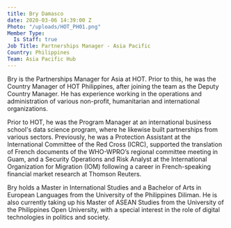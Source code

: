 ```yaml
---
title: Bry Damasco
date: 2020-03-06 14:39:00 Z
Photo: "/uploads/HOT_PH01.png"
Member Type:
  Is Staff: true
Job Title: Partnerships Manager - Asia Pacific
Country: Philippines
Team: Asia Pacific Hub
---
```


Bry is the Partnerships Manager for Asia at HOT. Prior to this, he was the Country Manager of HOT Philippines, after joining the team as the Deputy Country Manager. He has experience working in the operations and administration of various non-profit, humanitarian and international organizations.

Prior to HOT, he was the Program Manager at an international business school's data science program, where he likewise built partnerships from various sectors. Previously, he was a Protection Assistant at the International Committee of the Red Cross (ICRC), supported the translation of French documents of the WHO-WPRO’s regional committee meeting in Guam, and a Security Operations and Risk Analyst at the International Organization for Migration (IOM) following a career in French-speaking financial market research at Thomson Reuters.

Bry holds a Master in International Studies and a Bachelor of Arts in European Languages from the University of the Philippines Diliman. He is also currently taking up his Master of ASEAN Studies from the University of the Philippines Open University, with a special interest in the role of digital technologies in politics and society.
